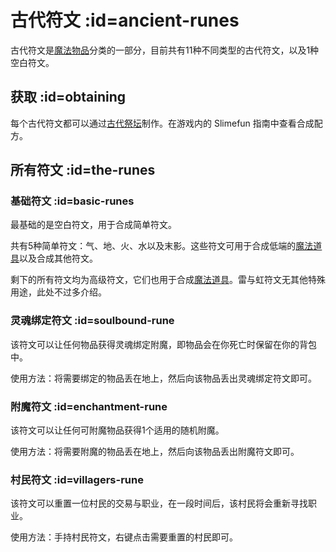 # 古代符文 :id=ancient-runes

古代符文是[魔法物品](/Magical-Items)分类的一部分，目前共有11种不同类型的古代符文，以及1种空白符文。

## 获取 :id=obtaining

每个古代符文都可以通过[古代祭坛](/Ancient-Altar)制作。在游戏内的 Slimefun 指南中查看合成配方。

## 所有符文 :id=the-runes

### 基础符文 :id=basic-runes

最基础的是空白符文，用于合成简单符文。

共有5种简单符文：气、地、火、水以及末影。这些符文可用于合成低端的[魔法道具](/Magical-Gadgets)以及合成其他符文。

剩下的所有符文均为高级符文，它们也用于合成[魔法道具](/Magical-Gadgets)。雷与虹符文无其他特殊用途，此处不过多介绍。

### 灵魂绑定符文 :id=soulbound-rune

该符文可以让任何物品获得灵魂绑定附魔，即物品会在你死亡时保留在你的背包中。

使用方法：将需要绑定的物品丢在地上，然后向该物品丢出灵魂绑定符文即可。

### 附魔符文 :id=enchantment-rune

该符文可以让任何可附魔物品获得1个适用的随机附魔。

使用方法：将需要附魔的物品丢在地上，然后向该物品丢出附魔符文即可。

### 村民符文 :id=villagers-rune

该符文可以重置一位村民的交易与职业，在一段时间后，该村民将会重新寻找职业。

使用方法：手持村民符文，右键点击需要重置的村民即可。
